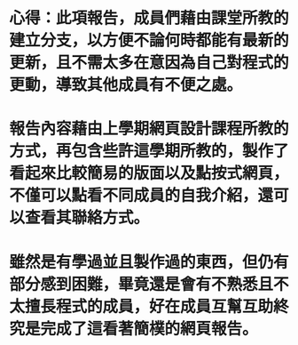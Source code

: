 # 心得：此項報告，成員們藉由課堂所教的建立分支，以方便不論何時都能有最新的更新，且不需太多在意因為自己對程式的更動，導致其他成員有不便之處。

# 報告內容藉由上學期網頁設計課程所教的方式，再包含些許這學期所教的，製作了看起來比較簡易的版面以及點按式網頁，不僅可以點看不同成員的自我介紹，還可以查看其聯絡方式。

# 雖然是有學過並且製作過的東西，但仍有部分感到困難，畢竟還是會有不熟悉且不太擅長程式的成員，好在成員互幫互助終究是完成了這看著簡樸的網頁報告。
